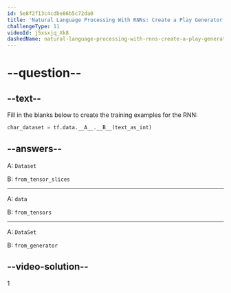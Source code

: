 ```yaml
---
id: 5e8f2f13c4cdbe86b5c72da0
title: 'Natural Language Processing With RNNs: Create a Play Generator'
challengeType: 11
videoId: j5xsxjq_Xk8
dashedName: natural-language-processing-with-rnns-create-a-play-generator
---
```


# --question--

## --text--

Fill in the blanks below to create the training examples for the RNN:

```py
char_dataset = tf.data.__A__.__B__(text_as_int)
```

## --answers--

A: `Dataset`

B: `from_tensor_slices`

---

A: `data`

B: `from_tensors`

---

A: `DataSet`

B: `from_generator`

## --video-solution--

1
